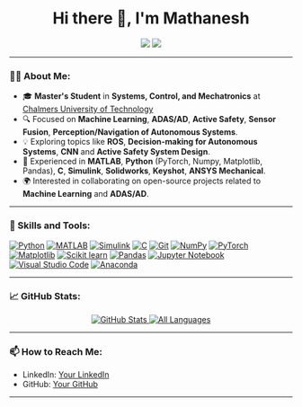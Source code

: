 <h1 align="center">Hi there 👋, I'm Mathanesh</h1>

<p align="center">
  <a href="https://github.com/Mathanesh/"><img src="https://img.shields.io/github/followers/Mathanesh?label=Follow&style=social"></a>
  <a href="https://www.linkedin.com/in/mathanesh-vellingiri-ramasamy/"><img src="https://img.shields.io/badge/LinkedIn-Connect-blue?style=flat&logo=linkedin"></a>
</p>

---

### 👨‍💻 About Me:
- 🎓 **Master's Student** in **Systems, Control, and Mechatronics** at [Chalmers University of Technology](https://www.chalmers.se/)
- 🔍 Focused on **Machine Learning**, **ADAS/AD**, **Active Safety**, **Sensor Fusion**, **Perception/Navigation of Autonomous Systems**.
- 💡 Exploring topics like **ROS**, **Decision-making for Autonomous Systems**, **CNN** and **Active Safety System Design**.
- 🔧 Experienced in **MATLAB**, **Python** (PyTorch, Numpy, Matplotlib, Pandas), **C**, **Simulink**, **Solidworks**, **Keyshot**, **ANSYS Mechanical**.
- 🌍 Interested in collaborating on open-source projects related to **Machine Learning** and **ADAS/AD**.

---

### 🚀 Skills and Tools:
<p align="left">
  <a href="https://www.python.org/"><img src="https://img.shields.io/badge/Python-3776AB?style=flat&logo=python&logoColor=white" alt="Python" /></a>
  <a href="https://www.mathworks.com/products/matlab.html"><img src="https://img.shields.io/badge/MATLAB-0076A8?style=flat&logo=Mathworks&logoColor=white" alt="MATLAB" /></a>
  <a href="https://www.mathworks.com/products/simulink.html"><img src="https://img.shields.io/badge/Simulink-0076A8?style=flat&logo=Mathworks&logoColor=white" alt="Simulink" /></a>
  <a href="https://en.cppreference.com/w/c"><img src="https://img.shields.io/badge/C-A8B9CC?style=flat&logo=C&logoColor=white" alt="C" /></a>
  <a href="https://git-scm.com/"><img src="https://img.shields.io/badge/Git-F05032?style=flat&logo=git&logoColor=white" alt="Git" /></a>
  <a href="https://numpy.org/"><img src="https://img.shields.io/badge/NumPy-013243?style=flat&logo=numpy&logoColor=white" alt="NumPy" /></a>
  <a href="https://pytorch.org/"><img src="https://img.shields.io/badge/PyTorch-EE4C2C?style=flat&logo=pytorch&logoColor=white" alt="PyTorch" /></a>
  <a href="https://matplotlib.org/"><img src="https://img.shields.io/badge/Matplotlib-3776AB?style=flat&logo=python&logoColor=white" alt="Matplotlib" /></a>
  <a href="https://scikit-learn.org/"><img src="https://img.shields.io/badge/Scikit_learn-F7931E?style=flat&logo=scikit-learn&logoColor=white" alt="Scikit learn" /></a>
  <a href="https://pandas.pydata.org/"><img src="https://img.shields.io/badge/Pandas-150458?style=flat&logo=pandas&logoColor=white" alt="Pandas" /></a>
  <a href="https://jupyter.org/"><img src="https://img.shields.io/badge/Jupyter-F37626?style=flat&logo=Jupyter&logoColor=white" alt="Jupyter Notebook" /></a>
  <a href="https://code.visualstudio.com/"><img src="https://img.shields.io/badge/Visual_Studio_Code-0078D4?style=flat&logo=visual%20studio%20code&logoColor=white" alt="Visual Studio Code" /></a>
  <a href="https://www.anaconda.com/"><img src="https://img.shields.io/badge/Anaconda-44A833?style=flat&logo=anaconda&logoColor=white" alt="Anaconda" /></a>

<!-- 
  <a href="https://isocpp.org/"><img src="https://img.shields.io/badge/C++-00599C?style=flat&logo=C%2B%2B&logoColor=white" alt="C++" /></a>
  <a href="https://www.ros.org/"><img src="https://img.shields.io/badge/ROS-22314E?style=flat&logo=ros&logoColor=white" alt="ROS" /></a>
  <a href="https://www.tensorflow.org/"><img src="https://img.shields.io/badge/TensorFlow-FF6F00?style=flat&logo=tensorflow&logoColor=white" alt="TensorFlow" /></a>
  <a href="https://opencv.org/"><img src="https://img.shields.io/badge/OpenCV-5C3EE8?style=flat&logo=opencv&logoColor=white" alt="OpenCV" /></a>
  <a href="https://keras.io/"><img src="https://img.shields.io/badge/Keras-D00000?style=flat&logo=keras&logoColor=white" alt="Keras" /></a>
  <a href="http://gazebosim.org/"><img src="https://img.shields.io/badge/Gazebo-FFC107?style=flat&logo=gazebo&logoColor=black" alt="Gazebo" /></a>
  <a href="https://www.opengl.org/"><img src="https://img.shields.io/badge/OpenGL-5586A4?style=flat&logo=opengl&logoColor=white" alt="OpenGL" /></a>
  <a href="http://www.open3d.org/"><img src="https://img.shields.io/badge/Open3D-0077B6?style=flat&logoColor=white" alt="Open3D" /></a>
  <a href="https://pybullet.org/"><img src="https://img.shields.io/badge/PyBullet-4B8BBE?style=flat&logo=python&logoColor=white" alt="PyBullet" /></a>
-->
</p>

---

### 📈 GitHub Stats:
<p align="center">
  <a href="https://github.com/Mathanesh">
    <img src="https://github-readme-stats.vercel.app/api?username=Mathanesh&show_icons=true&theme=radical&cache_seconds=3600" alt="GitHub Stats" />
  </a>
  <a href="https://github.com/Mathanesh">
    <img src="https://github-readme-stats.vercel.app/api/top-langs/?username=Mathanesh&layout=compact&theme=radical&cache_seconds=3600" alt="All Languages" />
  </a>
</p>

---

### 📫 How to Reach Me:
- LinkedIn: [Your LinkedIn](https://www.linkedin.com/in/mathanesh-vellingiri-ramasamy/)
- GitHub: [Your GitHub](https://github.com/Mathanesh)

---
<!--
### 🌱 Current Projects:
- 📊 Working on a project: **Training a Deep NN for Object Detection and Classification** for **Autonomous Vehicles**.
- 🔭 Working on a project: **Driver behavior and active safety systems (FCW and AEB) in critical
rear-end situations**.
-->
